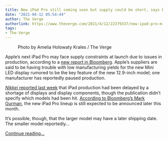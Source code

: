 ```yaml
---
title: New iPad Pro still coming soon but supply could be short, says Bloomberg
date: "2021-04-12 05:54:44"
author: The Verge
authorlink: https://www.theverge.com/2021/4/12/22379337/new-ipad-pro-mini-led-production-issues-date-report
tags:
- The-Verge
---
```

<figure>
      <img alt="" src="https://cdn.vox-cdn.com/thumbor/NF4oZcxXgcM7MUhtj_s9N6d3a-Q=/0x0:2040x1360/1310x873/cdn.vox-cdn.com/uploads/chorus_image/image/69111526/akrales_181101_3064_0078.0.jpg" />
        <figcaption>Photo by Amelia Holowaty Krales / The Verge</figcaption>
    </figure>

  <p id="3xqWDa">Apple’s next iPad Pro may face supply constraints at launch due to issues in production, according to a <a href="https://www.bloomberg.com/news/articles/2021-04-12/apple-facing-supply-shortage-of-upcoming-high-end-ipad-display">new report in Bloomberg</a>. Apple’s suppliers are said to be having trouble with low manufacturing yields for the new Mini LED display rumored to be the key feature of the new 12.9-inch model; one manufacturer has reportedly paused production.</p>
<p id="j7Ae6O"><a href="https://www.theverge.com/2021/4/8/22373281/chip-shortage-apple-macbook-ipad-delay-nikkei"><em>Nikkei</em> reported last week</a> that iPad production had been delayed by a shortage of displays and display components, though the publication didn’t specify which models had been hit. <a href="https://twitter.com/markgurman/status/1381456421607202820">According to Bloomberg’s Mark Gurman</a>, the new iPad Pro lineup is still expected to be announced later this month. </p>
<p id="Lk6vNj">It’s possible, though, that the larger model may have a later shipping date. The smaller model reportedly...</p>
  <p>
    <a href="https://www.theverge.com/2021/4/12/22379337/new-ipad-pro-mini-led-production-issues-date-report">Continue reading&hellip;</a>
  </p>